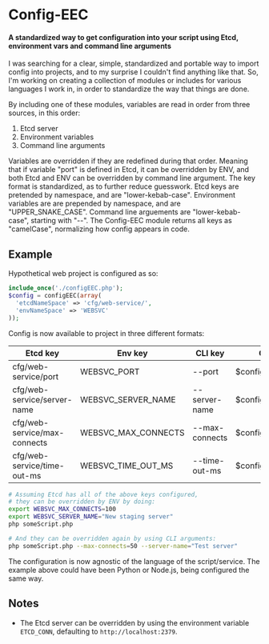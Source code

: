 # Config-EEC
#### A standardized way to get configuration into your script using Etcd, environment vars and command line arguments

I was searching for a clear, simple, standardized and portable way to import config into projects, and to my surprise I couldn't find anything like that. So, I'm working on creating a collection of modules or includes for various languages I work in, in order to standardize the way that things are done.

By including one of these modules, variables are read in order from three sources, in this order:
1. Etcd server
2. Environment variables
3. Command line arguments

Variables are overridden if they are redefined during that order. Meaning that if variable "port" is defined in Etcd, it can be overridden by ENV, and both Etcd and ENV can be overridden by command line argument. The key format is standardized, as to further reduce guesswork. Etcd keys are pretended by namespace, and are "lower-kebab-case". Environment variables are are prepended by namespace, and are "UPPER_SNAKE_CASE". Command line arguements are "lower-kebab-case", starting with "--". The Config-EEC module returns all keys as "camelCase", normalizing how config appears in code.

## Example
Hypothetical web project is configured as so:
```php
include_once('./configEEC.php');
$config = configEEC(array(
  'etcdNameSpace' => 'cfg/web-service/',
  'envNameSpace' => 'WEBSVC'
));
```
Config is now available to project in three different formats:

| Etcd key | Env key | CLI key | Code result |
| - | - | - | - |
| cfg/web-service/port | WEBSVC_PORT | --port | $config['port'] |
| cfg/web-service/server-name | WEBSVC_SERVER_NAME | --server-name | $config['serverName'] |
| cfg/web-service/max-connects | WEBSVC_MAX_CONNECTS | --max-connects | $config['maxConnects'] |
| cfg/web-service/time-out-ms | WEBSVC_TIME_OUT_MS | --time-out-ms | $config['timeOutMs'] |

```bash
# Assuming Etcd has all of the above keys configured,
# they can be overridden by ENV by doing:
export WEBSVC_MAX_CONNECTS=100
export WEBSVC_SERVER_NAME="New staging server"
php someScript.php

# And they can be overridden again by using CLI arguments:
php someScript.php --max-connects=50 --server-name="Test server"
```

The configuration is now agnostic of the language of the script/service. The example above could have been Python or Node.js, being configured the same way.

## Notes
- The Etcd server can be overridden by using the environment variable `ETCD_CONN`, defaulting to `http://localhost:2379`.